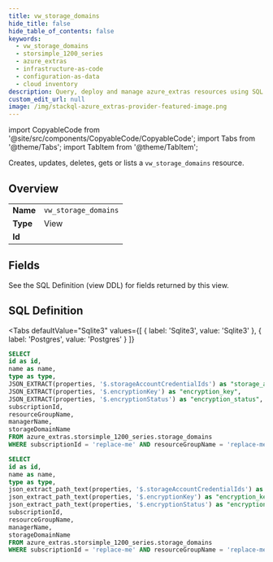 ```yaml
--- 
title: vw_storage_domains
hide_title: false
hide_table_of_contents: false
keywords:
  - vw_storage_domains
  - storsimple_1200_series
  - azure_extras
  - infrastructure-as-code
  - configuration-as-data
  - cloud inventory
description: Query, deploy and manage azure_extras resources using SQL
custom_edit_url: null
image: /img/stackql-azure_extras-provider-featured-image.png
---
```


import CopyableCode from '@site/src/components/CopyableCode/CopyableCode';
import Tabs from '@theme/Tabs';
import TabItem from '@theme/TabItem';

Creates, updates, deletes, gets or lists a <code>vw_storage_domains</code> resource.

## Overview
<table><tbody>
<tr><td><b>Name</b></td><td><code>vw_storage_domains</code></td></tr>
<tr><td><b>Type</b></td><td>View</td></tr>
<tr><td><b>Id</b></td><td><CopyableCode code="azure_extras.storsimple_1200_series.vw_storage_domains" /></td></tr>
</tbody></table>

## Fields

See the SQL Definition (view DDL) for fields returned by this view.

## SQL Definition

<Tabs
defaultValue="Sqlite3"
values={[
{ label: 'Sqlite3', value: 'Sqlite3' },
{ label: 'Postgres', value: 'Postgres' }
]}
>
<TabItem value="Sqlite3">

```sql
SELECT
id as id,
name as name,
type as type,
JSON_EXTRACT(properties, '$.storageAccountCredentialIds') as "storage_account_credential_ids",
JSON_EXTRACT(properties, '$.encryptionKey') as "encryption_key",
JSON_EXTRACT(properties, '$.encryptionStatus') as "encryption_status",
subscriptionId,
resourceGroupName,
managerName,
storageDomainName
FROM azure_extras.storsimple_1200_series.storage_domains
WHERE subscriptionId = 'replace-me' AND resourceGroupName = 'replace-me' AND managerName = 'replace-me';
```

</TabItem>
<TabItem value="Postgres">

```sql
SELECT
id as id,
name as name,
type as type,
json_extract_path_text(properties, '$.storageAccountCredentialIds') as "storage_account_credential_ids",
json_extract_path_text(properties, '$.encryptionKey') as "encryption_key",
json_extract_path_text(properties, '$.encryptionStatus') as "encryption_status",
subscriptionId,
resourceGroupName,
managerName,
storageDomainName
FROM azure_extras.storsimple_1200_series.storage_domains
WHERE subscriptionId = 'replace-me' AND resourceGroupName = 'replace-me' AND managerName = 'replace-me';
```

</TabItem>
</Tabs>
